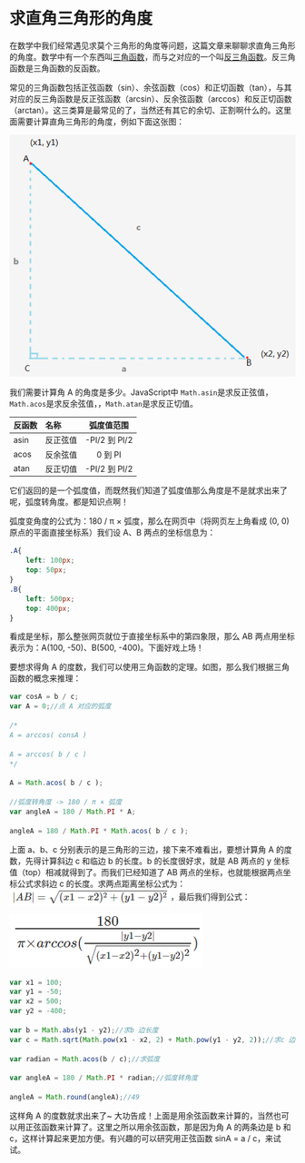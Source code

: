 # 求直角三角形的角度
在数学中我们经常遇见求莫个三角形的角度等问题，这篇文章来聊聊求直角三角形的角度。数学中有一个东西叫[三角函数](https://zh.wikipedia.org/wiki/%E4%B8%89%E8%A7%92%E5%87%BD%E6%95%B0)，而与之对应的一个叫[反三角函数](https://zh.wikipedia.org/wiki/%E5%8F%8D%E4%B8%89%E8%A7%92%E5%87%BD%E6%95%B0)。反三角函数是三角函数的反函数。

常见的三角函数包括正弦函数（sin）、余弦函数（cos）和正切函数（tan），与其对应的反三角函数是反正弦函数（arcsin）、反余弦函数（arccos）和反正切函数（arctan）。这三类算是最常见的了，当然还有其它的余切、正割啊什么的。这里面需要计算直角三角形的角度，例如下面这张图：

![求直角三角形的角度](../assets/img/example_02_3.png)

我们需要计算角 A 的角度是多少。JavaScript中 `Math.asin`是求反正弦值，`Math.acos`是求反余弦值，，`Math.atan`是求反正切值。

| 反函数 |    名称    |  弧度值范围  |
|:------|:----------|:--------------------:|
| asin   | 反正弦值   | -PI/2 到 PI/2 |
| acos   | 反余弦值   |   0 到 PI   |
| atan   | 反正切值   | -PI/2 到 PI/2  |

它们返回的是一个弧度值，而既然我们知道了弧度值那么角度是不是就求出来了呢，弧度转角度。都是知识点啊！

弧度变角度的公式为：180 / π × 弧度，那么在网页中（将网页左上角看成 (0, 0)原点的平面直接坐标系）我们设 A、B 两点的坐标信息为：
```css
.A{
    left: 100px;
    top: 50px;
}
.B{
    left: 500px;
    top: 400px;
}
```
看成是坐标，那么整张网页就位于直接坐标系中的第四象限，那么 AB 两点用坐标表示为：A(100, -50)、B(500, -400)。下面好戏上场！

要想求得角 A 的度数，我们可以使用三角函数的定理。如图，那么我们根据三角函数的概念来推理：
```javascript
var cosA = b / c;
var A = 0;//点 A 对应的弧度

/*
A = arccos( consA )

A = arccos( b / c )
*/

A = Math.acos( b / c );

//弧度转角度 -> 180 / π × 弧度
var angleA = 180 / Math.PI * A;

angleA = 180 / Math.PI * Math.acos( b / c );
```
上面 a、b、c 分别表示的是三角形的三边，接下来不难看出，要想计算角 A 的度数，先得计算斜边 c 和临边 b 的长度。b 的长度很好求，就是 AB 两点的 y 坐标值（top）相减就得到了。而我们已经知道了 AB 两点的坐标，也就能根据两点坐标公式求斜边 c 的长度。求两点距离坐标公式为：<img align="center" src="../assets/img/example_02_1.png">，最后我们得到公式：

![求直角三角形的角度](../assets/img/example_03_1.png)

```javascript
var x1 = 100;
var y1 = -50;
var x2 = 500;
var y2 = -400;

var b = Math.abs(y1 - y2);//求b 边长度
var c = Math.sqrt(Math.pow(x1 - x2, 2) + Math.pow(y1 - y2, 2));//求c 边长度

var radian = Math.acos(b / c);//求弧度

var angleA = 180 / Math.PI * radian;//弧度转角度

angleA = Math.round(angleA);//49
```

这样角 A 的度数就求出来了~ 大功告成！上面是用余弦函数来计算的，当然也可以用正弦函数来计算了。这里之所以用余弦函数，那是因为角 A 的两条边是 b 和 c，这样计算起来更加方便。有兴趣的可以研究用正弦函数 sinA = a / c，来试试。